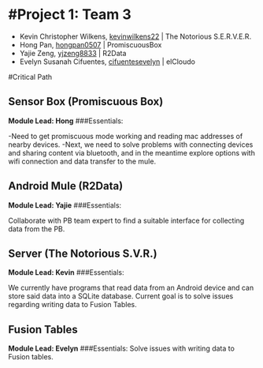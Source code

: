 #Project 1: Team 3
=================

* Kevin Christopher Wilkens, [kevinwilkens22](https://github.com/kevinwilkens22) | The Notorious S.E.R.V.E.R.
* Hong Pan, [hongpan0507](https://github.com/hongpan0507) | PromiscuousBox 
* Yajie Zeng, [yjzeng8833](https://github.com/yjzeng8833) | R2Data
* Evelyn Susanah Cifuentes, [cifuentesevelyn](https://github.com/cifuentesevelyn) | elCloudo

#Critical Path

## Sensor Box (Promiscuous Box)

**Module Lead: Hong**
###Essentials:  

-Need to get promiscuous mode working and reading mac addresses of nearby devices.
-Next, we need to solve problems with connecting devices and sharing content via bluetooth, and in the meantime explore options with wifi connection and data transfer to the mule.

## Android Mule (R2Data)

**Module Lead: Yajie**
###Essentials:  

Collaborate with PB team expert to find a suitable interface for collecting data from the PB.  

## Server (The Notorious S.V.R.)

**Module Lead: Kevin**
###Essentials:  

We currently have programs that read data from an Android device and can store said data into a SQLite database.  Current goal is to solve issues regarding writing data to Fusion Tables. 

## Fusion Tables

**Module Lead: Evelyn**
###Essentials:
Solve issues with writing data to Fusion tables.
